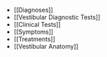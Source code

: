- [[Diagnoses]]
- [[Vestibular Diagnostic Tests]]
- [[Clinical Tests]]
- [[Symptoms]]
- [[Treatments]]
- [[Vestibular Anatomy]]
